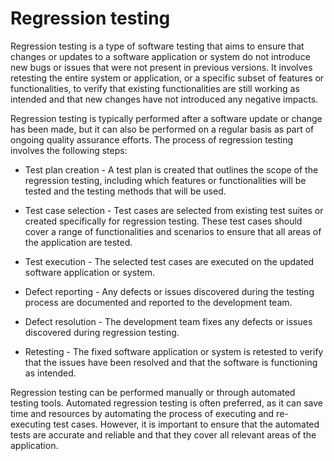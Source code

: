 # Regression testing

Regression testing is a type of software testing that aims to ensure that changes or updates to a software application or system do not introduce new bugs or issues that were not present in previous versions. It involves retesting the entire system or application, or a specific subset of features or functionalities, to verify that existing functionalities are still working as intended and that new changes have not introduced any negative impacts.

Regression testing is typically performed after a software update or change has been made, but it can also be performed on a regular basis as part of ongoing quality assurance efforts. The process of regression testing involves the following steps:

* Test plan creation - A test plan is created that outlines the scope of the regression testing, including which features or functionalities will be tested and the testing methods that will be used.

* Test case selection - Test cases are selected from existing test suites or created specifically for regression testing. These test cases should cover a range of functionalities and scenarios to ensure that all areas of the application are tested.

* Test execution - The selected test cases are executed on the updated software application or system.

* Defect reporting - Any defects or issues discovered during the testing process are documented and reported to the development team.

* Defect resolution - The development team fixes any defects or issues discovered during regression testing.

* Retesting - The fixed software application or system is retested to verify that the issues have been resolved and that the software is functioning as intended.

Regression testing can be performed manually or through automated testing tools. Automated regression testing is often preferred, as it can save time and resources by automating the process of executing and re-executing test cases. However, it is important to ensure that the automated tests are accurate and reliable and that they cover all relevant areas of the application.